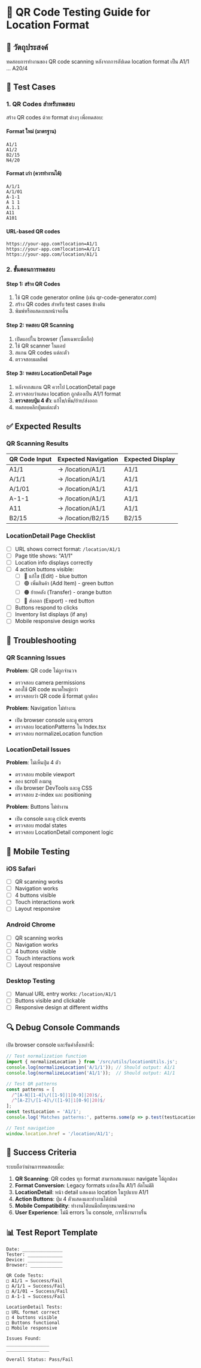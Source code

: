# 📱 QR Code Testing Guide for Location Format

## 🎯 วัตถุประสงค์

ทดสอบการทำงานของ QR code scanning หลังจากการอัปเดต location format เป็น A1/1 ... A20/4

## 🧪 Test Cases

### 1. QR Codes สำหรับทดสอบ

สร้าง QR codes ด้วย format ต่างๆ เพื่อทดสอบ:

#### Format ใหม่ (มาตรฐาน)
```
A1/1
A1/2
B2/15
N4/20
```

#### Format เก่า (ควรทำงานได้)
```
A/1/1
A/1/01
A-1-1
A 1 1
A.1.1
A11
A101
```

#### URL-based QR codes
```
https://your-app.com?location=A1/1
https://your-app.com?location=A/1/1
https://your-app.com/location/A1/1
```

### 2. ขั้นตอนการทดสอบ

#### Step 1: สร้าง QR Codes
1. ใช้ QR code generator online (เช่น qr-code-generator.com)
2. สร้าง QR codes สำหรับ test cases ข้างต้น
3. พิมพ์หรือแสดงบนหน้าจออื่น

#### Step 2: ทดสอบ QR Scanning
1. เปิดแอปใน browser (โดยเฉพาะมือถือ)
2. ใช้ QR scanner ในแอป
3. สแกน QR codes แต่ละตัว
4. ตรวจสอบผลลัพธ์

#### Step 3: ทดสอบ LocationDetail Page
1. หลังจากสแกน QR ควรไป LocationDetail page
2. ตรวจสอบว่าแสดง location ถูกต้องเป็น A1/1 format
3. **ตรวจสอบปุ่ม 4 ตัว**: แก้ไข/เพิ่ม/ย้าย/ส่งออก
4. ทดสอบคลิกปุ่มแต่ละตัว

## ✅ Expected Results

### QR Scanning Results
| QR Code Input | Expected Navigation | Expected Display |
|---------------|-------------------|------------------|
| A1/1 | → /location/A1/1 | A1/1 |
| A/1/1 | → /location/A1/1 | A1/1 |
| A/1/01 | → /location/A1/1 | A1/1 |
| A-1-1 | → /location/A1/1 | A1/1 |
| A11 | → /location/A1/1 | A1/1 |
| B2/15 | → /location/B2/15 | B2/15 |

### LocationDetail Page Checklist
- [ ] URL shows correct format: `/location/A1/1`
- [ ] Page title shows: "A1/1"
- [ ] Location info displays correctly
- [ ] 4 action buttons visible:
  - [ ] 🔵 แก้ไข (Edit) - blue button
  - [ ] 🟢 เพิ่มสินค้า (Add Item) - green button
  - [ ] 🟠 ย้ายคลัง (Transfer) - orange button
  - [ ] 🔴 ส่งออก (Export) - red button
- [ ] Buttons respond to clicks
- [ ] Inventory list displays (if any)
- [ ] Mobile responsive design works

## 🐛 Troubleshooting

### QR Scanning Issues
**Problem**: QR code ไม่ถูกจำนวจ
- ตรวจสอบ camera permissions
- ลองใช้ QR code ขนาดใหญ่กว่า
- ตรวจสอบว่า QR code มี format ถูกต้อง

**Problem**: Navigation ไม่ทำงาน
- เปิด browser console และดู errors
- ตรวจสอบ locationPatterns ใน Index.tsx
- ตรวจสอบ normalizeLocation function

### LocationDetail Issues
**Problem**: ไม่เห็นปุ่ม 4 ตัว
- ตรวจสอบ mobile viewport
- ลอง scroll ลงมาดู
- เปิด browser DevTools และดู CSS
- ตรวจสอบ z-index และ positioning

**Problem**: Buttons ไม่ทำงาน
- เปิด console และดู click events
- ตรวจสอบ modal states
- ตรวจสอบ LocationDetail component logic

## 📱 Mobile Testing

### iOS Safari
- [ ] QR scanning works
- [ ] Navigation works
- [ ] 4 buttons visible
- [ ] Touch interactions work
- [ ] Layout responsive

### Android Chrome
- [ ] QR scanning works
- [ ] Navigation works
- [ ] 4 buttons visible
- [ ] Touch interactions work
- [ ] Layout responsive

### Desktop Testing
- [ ] Manual URL entry works: `/location/A1/1`
- [ ] Buttons visible and clickable
- [ ] Responsive design at different widths

## 🔍 Debug Console Commands

เปิด browser console และรันคำสั่งเหล่านี้:

```javascript
// Test normalization function
import { normalizeLocation } from '/src/utils/locationUtils.js';
console.log(normalizeLocation('A/1/1')); // Should output: A1/1
console.log(normalizeLocation('A1/1'));  // Should output: A1/1

// Test QR patterns
const patterns = [
  /^[A-N][1-4]\/([1-9]|1[0-9]|20)$/,
  /^[A-Z]\/[1-4]\/([1-9]|1[0-9]|20)$/
];
const testLocation = 'A1/1';
console.log('Matches patterns:', patterns.some(p => p.test(testLocation)));

// Test navigation
window.location.href = '/location/A1/1';
```

## 🎯 Success Criteria

ระบบถือว่าผ่านการทดสอบเมื่อ:

1. **QR Scanning**: QR codes ทุก format สามารถสแกนและ navigate ได้ถูกต้อง
2. **Format Conversion**: Legacy formats แปลงเป็น A1/1 อัตโนมัติ
3. **LocationDetail**: หน้า detail แสดงผล location ในรูปแบบ A1/1
4. **Action Buttons**: ปุ่ม 4 ตัวแสดงและทำงานได้ปกติ
5. **Mobile Compatibility**: ทำงานได้บนมือถือทุกขนาดหน้าจอ
6. **User Experience**: ไม่มี errors ใน console, การใช้งานราบรื่น

## 📊 Test Report Template

```
Date: _______________
Tester: _____________
Device: _____________
Browser: ____________

QR Code Tests:
□ A1/1 → Success/Fail
□ A/1/1 → Success/Fail
□ A/1/01 → Success/Fail
□ A-1-1 → Success/Fail

LocationDetail Tests:
□ URL format correct
□ 4 buttons visible
□ Buttons functional
□ Mobile responsive

Issues Found:
________________
________________

Overall Status: Pass/Fail
```